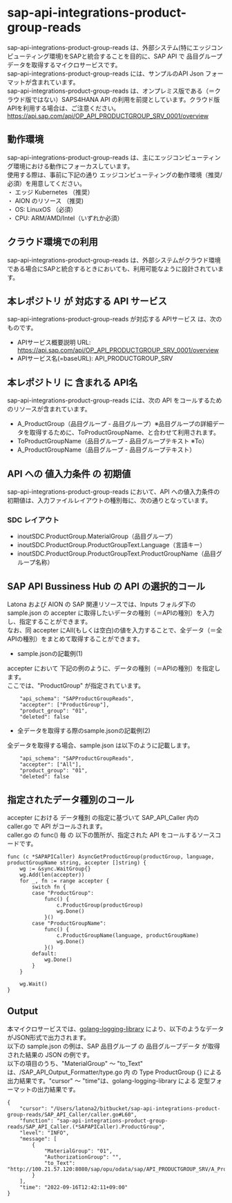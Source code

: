 # sap-api-integrations-product-group-reads
sap-api-integrations-product-group-reads は、外部システム(特にエッジコンピューティング環境)をSAPと統合することを目的に、SAP API で 品目グループデータを取得するマイクロサービスです。    
sap-api-integrations-product-group-reads には、サンプルのAPI Json フォーマットが含まれています。   
sap-api-integrations-product-group-reads は、オンプレミス版である（＝クラウド版ではない）SAPS4HANA API の利用を前提としています。クラウド版APIを利用する場合は、ご注意ください。   
https://api.sap.com/api/OP_API_PRODUCTGROUP_SRV_0001/overview 

## 動作環境  
sap-api-integrations-product-group-reads は、主にエッジコンピューティング環境における動作にフォーカスしています。  
使用する際は、事前に下記の通り エッジコンピューティングの動作環境（推奨/必須）を用意してください。  
・ エッジ Kubernetes （推奨）    
・ AION のリソース （推奨)    
・ OS: LinuxOS （必須）    
・ CPU: ARM/AMD/Intel（いずれか必須）　　

## クラウド環境での利用
sap-api-integrations-product-group-reads は、外部システムがクラウド環境である場合にSAPと統合するときにおいても、利用可能なように設計されています。  

## 本レポジトリ が 対応する API サービス
sap-api-integrations-product-group-reads が対応する APIサービス は、次のものです。

* APIサービス概要説明 URL: https://api.sap.com/api/OP_API_PRODUCTGROUP_SRV_0001/overview   
* APIサービス名(=baseURL): API_PRODUCTGROUP_SRV

## 本レポジトリ に 含まれる API名
sap-api-integrations-product-group-reads には、次の API をコールするためのリソースが含まれています。  

* A_ProductGroup（品目グループ - 品目グループ）※品目グループの詳細データを取得するために、ToProductGroupName、と合わせて利用されます。
* ToProductGroupName（品目グループ - 品目グループテキスト ※To）
* A_ProductGroupName（品目グループ - 品目グループテキスト）


## API への 値入力条件 の 初期値
sap-api-integrations-product-group-reads において、API への値入力条件の初期値は、入力ファイルレイアウトの種別毎に、次の通りとなっています。  

### SDC レイアウト

* inoutSDC.ProductGroup.MaterialGroup（品目グループ）
* inoutSDC.ProductGroup.ProductGroupText.Language（言語キー）
* inoutSDC.ProductGroup.ProductGroupText.ProductGroupName（品目グループ名称）

## SAP API Bussiness Hub の API の選択的コール

Latona および AION の SAP 関連リソースでは、Inputs フォルダ下の sample.json の accepter に取得したいデータの種別（＝APIの種別）を入力し、指定することができます。  
なお、同 accepter にAll(もしくは空白)の値を入力することで、全データ（＝全APIの種別）をまとめて取得することができます。  

* sample.jsonの記載例(1)  

accepter において 下記の例のように、データの種別（＝APIの種別）を指定します。  
ここでは、"ProductGroup" が指定されています。

```
	"api_schema": "SAPProductGroupReads",
	"accepter": ["ProductGroup"],
	"product_group": "01",
	"deleted": false
```
  
* 全データを取得する際のsample.jsonの記載例(2)  

全データを取得する場合、sample.json は以下のように記載します。  

```
	"api_schema": "SAPProductGroupReads",
	"accepter": ["All"],
	"product_group": "01",
	"deleted": false
```

## 指定されたデータ種別のコール

accepter における データ種別 の指定に基づいて SAP_API_Caller 内の caller.go で API がコールされます。  
caller.go の func() 毎 の 以下の箇所が、指定された API をコールするソースコードです。  

```
func (c *SAPAPICaller) AsyncGetProductGroup(productGroup, language, productGroupName string, accepter []string) {
	wg := &sync.WaitGroup{}
	wg.Add(len(accepter))
	for _, fn := range accepter {
		switch fn {
		case "ProductGroup":
			func() {
				c.ProductGroup(productGroup)
				wg.Done()
			}()
		case "ProductGroupName":
			func() {
				c.ProductGroupName(language, productGroupName)
				wg.Done()
			}()
		default:
			wg.Done()
		}
	}

	wg.Wait()
}
```
## Output  
本マイクロサービスでは、[golang-logging-library](https://github.com/latonaio/golang-logging-library) により、以下のようなデータがJSON形式で出力されます。  
以下の sample.json の例は、SAP 品目グループ の 品目グループデータ が取得された結果の JSON の例です。  
以下の項目のうち、"MaterialGroup" ～ "to_Text" は、/SAP_API_Output_Formatter/type.go 内 の Type ProductGroup {} による出力結果です。"cursor" ～ "time"は、golang-logging-library による 定型フォーマットの出力結果です。  

```
{
	"cursor": "/Users/latona2/bitbucket/sap-api-integrations-product-group-reads/SAP_API_Caller/caller.go#L60",
	"function": "sap-api-integrations-product-group-reads/SAP_API_Caller.(*SAPAPICaller).ProductGroup",
	"level": "INFO",
	"message": [
		{
			"MaterialGroup": "01",
			"AuthorizationGroup": "",
			"to_Text": "http://100.21.57.120:8080/sap/opu/odata/sap/API_PRODUCTGROUP_SRV/A_ProductGroup('01')/to_Text"
		}
	],
	"time": "2022-09-16T12:42:11+09:00"
}

```
